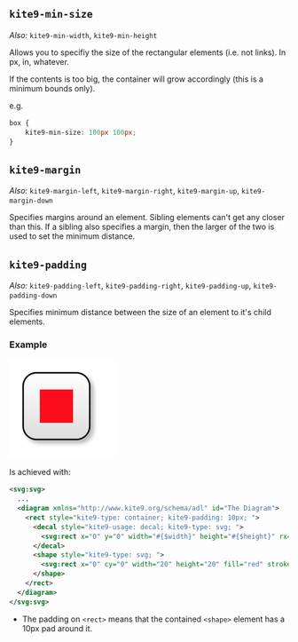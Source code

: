 

## `kite9-min-size`

_Also:_ `kite9-min-width`, `kite9-min-height`

Allows you to specifiy the size of the rectangular elements (i.e. not links).  In px, in, whatever.

If the contents is too big, the container will grow accordingly (this is a minimum bounds only).

e.g.

```css
box {
	kite9-min-size: 100px 100px;
}
```

## `kite9-margin`

_Also:_ `kite9-margin-left`, `kite9-margin-right`, `kite9-margin-up`, `kite9-margin-down`

Specifies margins around an element.  Sibling elements can't get any closer than this.  If a sibling also specifies a margin, then the larger of the two is used to set the minimum distance.

## `kite9-padding`

_Also:_ `kite9-padding-left`, `kite9-padding-right`, `kite9-padding-up`, `kite9-padding-down`

Specifies minimum distance between the size of an element to it's child elements.


### Example

![Padding Example](images/padding.png)

Is achieved with:

```xml
<svg:svg>
  ...
  <diagram xmlns="http://www.kite9.org/schema/adl" id="The Diagram">
    <rect style="kite9-type: container; kite9-padding: 10px; ">
      <decal style="kite9-usage: decal; kite9-type: svg; ">
        <svg:rect x="0" y="0" width="#{$width}" height="#{$height}" rx="8" ry="8" style="fill: url(#glyph-background); " class="glyph-back"/>
      </decal>
      <shape style="kite9-type: svg; ">
        <svg:rect x="0" cy="0" width="20" height="20" fill="red" stroke-width="0"/>      
      </shape>    
    </rect>
  </diagram>
</svg:svg>
```

- The padding on `<rect>` means that the contained `<shape>` element has a 10px pad around it.

	
	